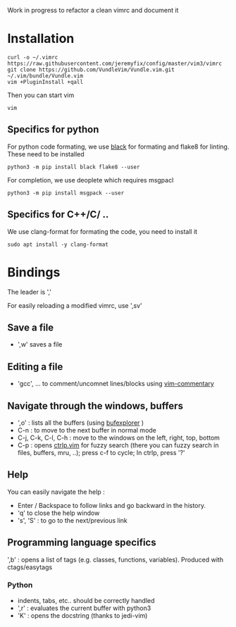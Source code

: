 Work in progress to refactor a clean vimrc and document it

# Installation

	curl -o ~/.vimrc https://raw.githubusercontent.com/jeremyfix/config/master/vim3/vimrc
	git clone https://github.com/VundleVim/Vundle.vim.git ~/.vim/bundle/Vundle.vim
	vim +PluginInstall +qall

Then you can start vim

	vim

## Specifics for python

For python code formating, we use [black](https://github.com/psf/black/blob/main/README.md) for formating and flake8 for
linting. These need to be installed

    python3 -m pip install black flake8 --user

For completion, we use deoplete which requires msgpacl

    python3 -m pip install msgpack --user

## Specifics for C++/C/ ..

We use clang-format for formating the code, you need to install it 

	sudo apt install -y clang-format

# Bindings

The leader is ','

For easily reloading a modified vimrc, use  ',sv'

## Save a file

- ',w' saves a file

## Editing a file

- 'gcc', ... to comment/uncomnet lines/blocks using [vim-commentary](https://github.com/tpope/vim-commentary)

## Navigate through the windows, buffers

- ',o' : lists all the buffers (using [bufexplorer](https://github.com/jlanzarotta/bufexplorer) )
- C-n : to move to the next buffer in normal mode
- C-j, C-k, C-l, C-h : move to the windows on the left, right, top, bottom
- C-p : opens [ctrlp.vim](https://github.com/ctrlpvim/ctrlp.vim) for fuzzy search (there you can fuzzy search in files, buffers, mru, ..); press c-f to cycle; In ctrlp, press '?'

## Help 

You can easily navigate the help :

- Enter / Backspace to follow links and go backward in the history.
- 'q' to close the help window
- 's', 'S' : to go to the next/previous link

## Programming language specifics

',b' : opens a list of tags (e.g. classes, functions, variables). Produced with ctags/easytags

### Python

- indents, tabs, etc.. should be correctly handled
- ',r' : evaluates the current buffer with python3
- 'K' : opens the docstring (thanks to jedi-vim)

